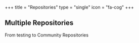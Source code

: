 +++
title = "Repositories"
type = "single"
icon = "fa-cog"
+++

## Multiple Repositories

From testing to Community Repositories

